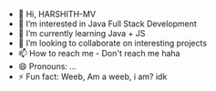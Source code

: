- 👋 Hi, HARSHITH-MV
- 👀 I’m interested in Java Full Stack Development
- 🌱 I’m currently learning Java + JS 
- 💞️ I’m looking to collaborate on interesting projects
- 📫 How to reach me - Don't reach me haha
- 😄 Pronouns: ...
- ⚡ Fun fact: Weeb, Am a weeb, i am? idk
<!---
HARSHITH-MV/HARSHITH-MV is a ✨ special ✨ repository because its `README.md` (this file) appears on your GitHub profile.
You can click the Preview link to take a look at your changes.
--->
